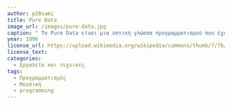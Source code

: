 ```yaml
---
author: p20sami
title: Pure Data
image_url: /images/pure-data.jpg
caption: " Το Pure Data είναι μια οπτική γλώσσα προγραμματισμού που έχει σαν χρήση την δημιουργία μουσικών κομματιών με χρήση υπολογιστή. Βασίζεται στη τεχνική του προγραμματισμού με διαγράμματα ροής όπου η πληροφορία ρέει ανάμεσα σε συνδεδεμένα (patched) αντικείμενα και του αντικειμενοστραφούς προγραμματισμού, δηλαδή σαν φιλοσοφία θέλει αντικείμενα που αναπαριστώνται σαν blocks συνδεδεμένα μεταξύ τους, και με αυτόν τον τρόπο η Pure Data αναπαριστά την ροή του ήχου. Αυτό το οποίο την κάνει να διαφέρει από τους προγόνους της, είναι ότι αναπαριστά γραφικά δομές δεδομένων καθώς και ότι προσφέρει ένα αδόμητο περιβάλλον ανάπτυξης για την περιγραφή των δομών αυτών. Δίνει επίσης την ευκαιρία σε μουσικούς να συνεργαστούν μέσω του Internet η LAN δικτύου ώστε να δημιουργήσουν μουσική, όπου και αν βρίσκονται.  "
year: 1996
license_url: https://upload.wikimedia.org/wikipedia/commons/thumb/7/7b/Pd_example_3.svg/800px-Pd_example_3.svg.png
license_text: 
categories:
  - Εργαλεία και τεχνικές
tags:
  - Προγραμματισμός
  - Μουσική
  - programming
---
```

